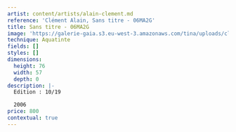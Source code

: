 ```yaml
---
artist: content/artists/alain-clement.md
reference: 'Clément Alain, Sans titre - 06MA2G'
title: Sans titre - 06MA2G
image: 'https://galerie-gaia.s3.eu-west-3.amazonaws.com/tina/uploads/clement-alain/IMG_0078.jpeg'
technique: Aquatinte
fields: []
styles: []
dimensions:
  height: 76
  width: 57
  depth: 0
description: |-
  Edition : 10/19

  2006
price: 800
contextual: true
---
```


